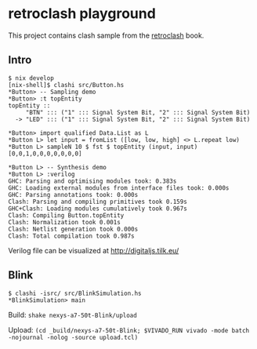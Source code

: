 # retroclash playground

This project contains clash sample from the [retroclash](https://unsafePerform.IO/retroclash/) book.

## Intro

```ShellSession
$ nix develop
[nix-shell]$ clashi src/Button.hs
*Button> -- Sampling demo
*Button> :t topEntity
topEntity ::
     "BTN" ::: ("1" ::: Signal System Bit, "2" ::: Signal System Bit)
  -> "LED" ::: ("1" ::: Signal System Bit, "2" ::: Signal System Bit)

*Button> import qualified Data.List as L
*Button L> let input = fromList ([low, low, high] <> L.repeat low)
*Button L> sampleN 10 $ fst $ topEntity (input, input)
[0,0,1,0,0,0,0,0,0,0]

*Button L> -- Synthesis demo
*Button L> :verilog
GHC: Parsing and optimising modules took: 0.383s
GHC: Loading external modules from interface files took: 0.000s
GHC: Parsing annotations took: 0.000s
Clash: Parsing and compiling primitives took 0.159s
GHC+Clash: Loading modules cumulatively took 0.967s
Clash: Compiling Button.topEntity
Clash: Normalization took 0.001s
Clash: Netlist generation took 0.000s
Clash: Total compilation took 0.987s
```

Verilog file can be visualized at http://digitaljs.tilk.eu/

## Blink

```ShellSession
$ clashi -isrc/ src/BlinkSimulation.hs
*BlinkSimulation> main
```

Build: `shake nexys-a7-50t-Blink/upload`

Upload: `(cd _build/nexys-a7-50t-Blink; $VIVADO_RUN vivado -mode batch -nojournal -nolog -source upload.tcl)`
